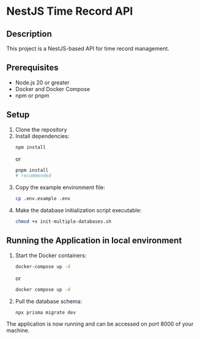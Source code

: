 # NestJS Time Record API

## Description

This project is a NestJS-based API for time record management.

## Prerequisites

- Node.js 20 or greater
- Docker and Docker Compose
- npm or pnpm

## Setup

1. Clone the repository
2. Install dependencies:
   ```bash
   npm install
   ```
   or
   ```bash
   pnpm install
   # recommended
   ```
3. Copy the example environment file:
   ```bash
   cp .env.example .env
   ```
4. Make the database initialization script executable:
   ```bash
   chmod +x init-multiple-databases.sh
   ```

## Running the Application in local environment

1. Start the Docker containers:
   ```bash
   docker-compose up -d
   ```
   or
   ```bash
   docker compose up -d
   ```
2. Pull the database schema:
   ```bash
   npx prisma migrate dev
   ```

The application is now running and can be accessed on port 8000 of your machine.
